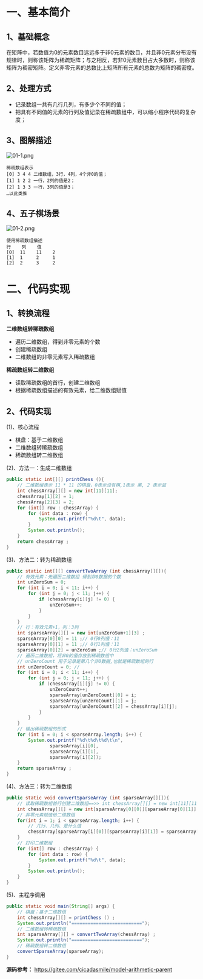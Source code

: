 # 一、基本简介

## 1、基础概念

在矩阵中，若数值为0的元素数目远远多于非0元素的数目，并且非0元素分布没有规律时，则称该矩阵为稀疏矩阵；与之相反，若非0元素数目占大多数时，则称该矩阵为稠密矩阵。定义非零元素的总数比上矩阵所有元素的总数为矩阵的稠密度。

## 2、处理方式

- 记录数组一共有几行几列，有多少个不同的值；
- 把具有不同值的元素的行列及值记录在稀疏数组中，可以缩小程序代码的复杂度；

## 3、图解描述

![](https://images.gitee.com/uploads/images/2021/0825/232505_1b3580b6_5064118.png "01-1.png")

```
稀疏数组表示
[0] 3 4 4 二维数组，3行，4列，4个非0的值；
[1] 1 2 2 一行，2列的值是2；
[2] 1 3 3 一行，3列的值是3；
…以此类推
```

## 4、五子棋场景

![](https://images.gitee.com/uploads/images/2021/0825/232628_65a442af_5064118.png "01-2.png")

```
使用稀疏数组描述
行    列    值
[0]  11    11    2
[1]  1     2     1
[2]  2     3     2
```

# 二、代码实现

## 1、转换流程

**二维数组转稀疏数组** 

- 遍历二维数组，得到非零元素的个数
- 创建稀疏数组
- 二维数组的非零元素写入稀疏数组

 **稀疏数组转二维数组** 

- 读取稀疏数组的首行，创建二维数组
- 根据稀疏数组描述的有效元素，给二维数组赋值

## 2、代码实现

(1)、核心流程

- 棋盘：基于二维数组
- 二维数组转稀疏数组
- 稀疏数组转二维数组

(2)、方法一：生成二维数组

```java
public static int[][] printChess (){
    // 二维数组表示 11 * 11 的棋盘，0表示没有棋,1表示 黑, 2 表示蓝
    int chessArray[][] = new int[11][11];
    chessArray[1][2] = 1;
    chessArray[2][3] = 2;
    for (int[] row : chessArray) {
        for (int data : row) {
            System.out.printf("%d\t", data);
        }
        System.out.println();
    }
    return chessArray ;
}
```

(3)、方法二：转为稀疏数组

```java
public static int[][] convertTwoArray (int chessArray[][]){
    // 有效元素：先遍历二维数组 得到非0数据的个数
    int unZeroSum = 0;
    for (int i = 0; i < 11; i++) {
        for (int j = 0; j < 11; j++) {
            if (chessArray[i][j] != 0) {
                unZeroSum++;
            }
        }
    }
    // 行：有效元素+1，列：3列
    int sparseArray[][] = new int[unZeroSum+1][3] ;
    sparseArray[0][0] = 11 ;// 0行0列值：11
    sparseArray[0][1] = 11 ;// 0行1列值：11
    sparseArray[0][2] = unZeroSum ;// 0行2列值：unZeroSum
    // 遍历二维数组，将非0的值存放到稀疏数组中
    // unZeroCount 用于记录是第几个非0数据,也就是稀疏数组的行
    int unZeroCount = 0; //
    for (int i = 0; i < 11; i++) {
        for (int j = 0; j < 11; j++) {
            if (chessArray[i][j] != 0) {
                unZeroCount++;
                sparseArray[unZeroCount][0] = i;
                sparseArray[unZeroCount][1] = j;
                sparseArray[unZeroCount][2] = chessArray[i][j];
            }
        }
    }
    // 输出稀疏数组的形式
    for (int i = 0; i < sparseArray.length; i++) {
        System.out.printf("%d\t%d\t%d\t\n",
                sparseArray[i][0],
                sparseArray[i][1],
                sparseArray[i][2]);
    }
    return sparseArray ;
}
```

(4)、方法三：转为二维数组

```java
public static void convertSparseArray (int sparseArray[][]){
    // 读取稀疏数组首行创建二维数组==>> int chessArray[][] = new int[11][11];
    int chessArray[][] = new int[sparseArray[0][0]][sparseArray[0][1]] ;
    // 非零元素赋值给二维数组
    for(int i = 1; i < sparseArray.length; i++) {
        // 几行、几列、是什么值
        chessArray[sparseArray[i][0]][sparseArray[i][1]] = sparseArray[i][2];
    }
    // 打印二维数组
    for (int[] row : chessArray) {
        for (int data : row) {
            System.out.printf("%d\t", data);
        }
        System.out.println();
    }
}
```

(5)、主程序调用

```java
public static void main(String[] args) {
    // 棋盘：基于二维数组
    int chessArray[][] = printChess () ;
    System.out.println("==========================");
    // 二维数组转稀疏数组
    int sparseArray[][] = convertTwoArray(chessArray) ;
    System.out.println("==========================");
    // 稀疏数组转二维数组
    convertSparseArray(sparseArray);
}
```

**源码参考：** https://gitee.com/cicadasmile/model-arithmetic-parent